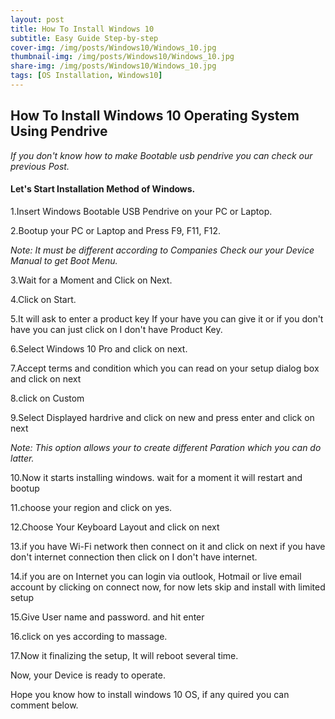 ```yaml
---
layout: post
title: How To Install Windows 10
subtitle: Easy Guide Step-by-step
cover-img: /img/posts/Windows10/Windows_10.jpg
thumbnail-img: /img/posts/Windows10/Windows_10.jpg
share-img: /img/posts/Windows10/Windows_10.jpg
tags: [OS Installation, Windows10]
---
```

## How To Install Windows 10 Operating System Using Pendrive 
*If you don't know how to make Bootable usb pendrive you can check our previous Post.*

#### Let's Start Installation Method of Windows.

1.Insert Windows Bootable USB Pendrive on your PC or Laptop.

2.Bootup your PC or Laptop and Press F9, F11, F12. 

*Note: It must be different according to Companies Check our your Device Manual to get Boot Menu.*

3.Wait for a Moment and Click on Next.

4.Click on Start.

5.It will ask to enter a product key If your have you can give it or if you don't have you can just click on I don't have Product Key.

6.Select Windows 10 Pro and click on next.

7.Accept terms and condition which you can read on your setup dialog box and click on next

8.click on Custom

9.Select Displayed hardrive and click on new and press enter and click on next

*Note: This option allows your to create different Paration which you can do latter.*
 
10.Now it starts installing windows. wait for a moment it will restart and bootup

11.choose your region and click on yes.

12.Choose Your Keyboard Layout  and click on next

13.if you have Wi-Fi network then connect on it and click on next if you have don't internet connection then click on I don't have internet.

14.if you are on Internet you can login via outlook, Hotmail or live email account by clicking on connect now, for now lets skip and install with limited setup

15.Give User name and password. and hit enter

16.click on yes according to massage.

17.Now it finalizing the setup, It will reboot several time.

Now, your Device is ready to operate.

Hope you know how to install windows 10 OS, if any quired you can comment below.
